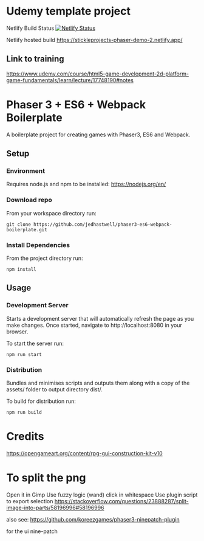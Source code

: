 # Udemy template project

Netlify Build Status
[![Netlify Status](https://api.netlify.com/api/v1/badges/7a1efd6c-dba1-4b41-9fdb-a8eb65c43e30/deploy-status)](https://app.netlify.com/sites/stickleprojects-phaser-demo-2/deploys)

Netlify hosted build
https://stickleprojects-phaser-demo-2.netlify.app/


## Link to training
https://www.udemy.com/course/html5-game-development-2d-platform-game-fundamentals/learn/lecture/17748190#notes


# Phaser 3 + ES6 + Webpack Boilerplate
A boilerplate project for creating games with Phaser3, ES6 and Webpack.

## Setup

### Environment
Requires node.js and npm to be installed: https://nodejs.org/en/

### Download repo
From your workspace directory run:

`git clone https://github.com/jedhastwell/phaser3-es6-webpack-boilerplate.git`

### Install Dependencies
From the project directory run:

`npm install`

## Usage

### Development Server
Starts a development server that will automatically refresh the page as you make changes. Once started, navigate to http://localhost:8080 in your browser.

To start the server run:

`npm run start`

### Distribution
Bundles and minimises scripts and outputs them along with a copy of the assets/ folder to output directory dist/.

To build for distribution run:

`npm run build`


# Credits
https://opengameart.org/content/rpg-gui-construction-kit-v10


# To split the png
Open it in Gimp
Use fuzzy logic (wand)
click in whitespace
Use plugin script to export selection
https://stackoverflow.com/questions/23888287/split-image-into-parts/58196996#58196996


also see:
https://github.com/koreezgames/phaser3-ninepatch-plugin

for the ui nine-patch

